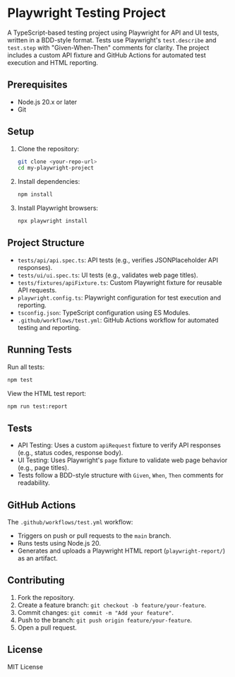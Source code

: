 # Playwright Testing Project

A TypeScript-based testing project using Playwright for API and UI tests, written in a BDD-style format. Tests use Playwright's `test.describe` and `test.step` with "Given-When-Then" comments for clarity. The project includes a custom API fixture and GitHub Actions for automated test execution and HTML reporting.

## Prerequisites
- Node.js 20.x or later
- Git

## Setup
1. Clone the repository:
   ```bash
   git clone <your-repo-url>
   cd my-playwright-project
   ```
2. Install dependencies:
   ```bash
   npm install
   ```
3. Install Playwright browsers:
   ```bash
   npx playwright install
   ```

## Project Structure
- `tests/api/api.spec.ts`: API tests (e.g., verifies JSONPlaceholder API responses).
- `tests/ui/ui.spec.ts`: UI tests (e.g., validates web page titles).
- `tests/fixtures/apiFixture.ts`: Custom Playwright fixture for reusable API requests.
- `playwright.config.ts`: Playwright configuration for test execution and reporting.
- `tsconfig.json`: TypeScript configuration using ES Modules.
- `.github/workflows/test.yml`: GitHub Actions workflow for automated testing and reporting.

## Running Tests
Run all tests:
```bash
npm test
```

View the HTML test report:
```bash
npm run test:report
```

## Tests
- API Testing: Uses a custom `apiRequest` fixture to verify API responses (e.g., status codes, response body).
- UI Testing: Uses Playwright's `page` fixture to validate web page behavior (e.g., page titles).
- Tests follow a BDD-style structure with `Given`, `When`, `Then` comments for readability.

## GitHub Actions
The `.github/workflows/test.yml` workflow:
- Triggers on push or pull requests to the `main` branch.
- Runs tests using Node.js 20.
- Generates and uploads a Playwright HTML report (`playwright-report/`) as an artifact.

## Contributing
1. Fork the repository.
2. Create a feature branch: `git checkout -b feature/your-feature`.
3. Commit changes: `git commit -m "Add your feature"`.
4. Push to the branch: `git push origin feature/your-feature`.
5. Open a pull request.

## License
MIT License